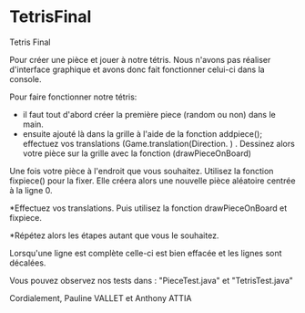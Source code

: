 # TetrisFinal
Tetris Final 


Pour créer une pièce et jouer à notre tétris. 
Nous n'avons pas réaliser d'interface graphique et avons donc fait fonctionner celui-ci dans la console.

Pour faire fonctionner notre tétris: 
- il faut tout d'abord créer la première piece (random ou non) dans le main. 
- ensuite ajouté là dans la grille à l'aide de la fonction addpiece();
effectuez vos translations (Game.translation(Direction. ) .
Dessinez alors votre pièce sur la grille avec la fonction (drawPieceOnBoard)

Une fois votre pièce à l'endroit que vous souhaitez. 
Utilisez la fonction fixpiece() pour la fixer. Elle créera alors une nouvelle pièce aléatoire centrée à la ligne 0.

*Effectuez vos translations. Puis utilisez la fonction drawPieceOnBoard et fixpiece. 

*Répétez alors les étapes autant que vous le souhaitez. 



Lorsqu'une ligne est complète celle-ci est bien effacée et les lignes sont décalées. 


Vous pouvez observez nos tests dans : "PieceTest.java" et "TetrisTest.java"


Cordialement,
Pauline VALLET et Anthony ATTIA

